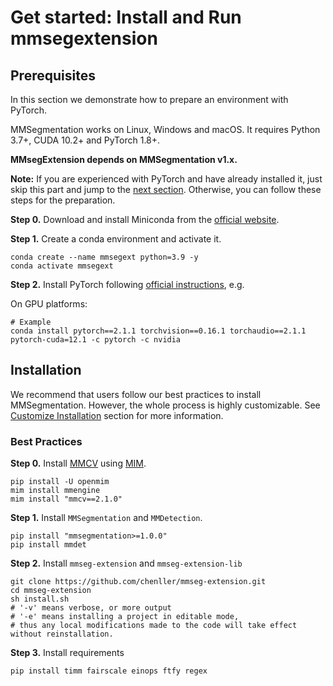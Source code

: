 
# Get started: Install and Run mmsegextension

## Prerequisites

In this section we demonstrate how to prepare an environment with PyTorch.

MMSegmentation works on Linux, Windows and macOS. It requires Python 3.7+, CUDA 10.2+ and PyTorch 1.8+.

**MMsegExtension depends on MMSegmentation v1.x.** 

**Note:**
If you are experienced with PyTorch and have already installed it, just skip this part and jump to the [next section](##installation). Otherwise, you can follow these steps for the preparation.

**Step 0.** Download and install Miniconda from the [official website](https://docs.conda.io/en/latest/miniconda.html).

**Step 1.** Create a conda environment and activate it.

```shell
conda create --name mmsegext python=3.9 -y
conda activate mmsegext
```

**Step 2.** Install PyTorch following [official instructions](https://pytorch.org/get-started/locally/), e.g.

On GPU platforms:

```shell
# Example
conda install pytorch==2.1.1 torchvision==0.16.1 torchaudio==2.1.1 pytorch-cuda=12.1 -c pytorch -c nvidia
```


## Installation

We recommend that users follow our best practices to install MMSegmentation. However, the whole process is highly customizable. See [Customize Installation](#customize-installation) section for more information.

### Best Practices

**Step 0.** Install [MMCV](https://github.com/open-mmlab/mmcv) using [MIM](https://github.com/open-mmlab/mim).

```shell
pip install -U openmim
mim install mmengine
mim install "mmcv==2.1.0"
```

**Step 1.** Install `MMSegmentation` and `MMDetection`.

```shell
pip install "mmsegmentation>=1.0.0"
pip install mmdet
```
**Step 2.** Install `mmseg-extension` and `mmseg-extension-lib`

```shell
git clone https://github.com/chenller/mmseg-extension.git
cd mmseg-extension
sh install.sh
# '-v' means verbose, or more output
# '-e' means installing a project in editable mode,
# thus any local modifications made to the code will take effect without reinstallation.
```
**Step 3.** Install requirements

```shell
pip install timm fairscale einops ftfy regex 
```